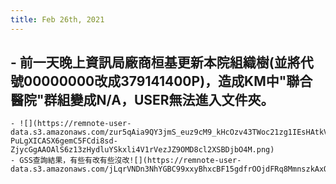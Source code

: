 ```yaml
---
title: Feb 26th, 2021
---
```


## - 前一天晚上資訊局廠商桓基更新本院組織樹(並將代號00000000改成379141400P)，造成KM中"聯合醫院"群組變成N/A，USER無法進入文件夾。
    - ![](https://remnote-user-data.s3.amazonaws.com/zur5qAia9QY3jmS_euz9cM9_kHcOzv43TWoc21zg1IEsHAtkV-PuLgXICASX6gemC5FCdi8sd-ZjycGgAAOAlS6z13zHydluYSkxli4V1rVezJZ9OMD8cl2XSBDjbO4M.png)
    - GSS查詢結果，有些有改有些沒改![](https://remnote-user-data.s3.amazonaws.com/jLqrVNDn3NhYGBC99xxyBhxcBF15gdfrOOjdFRq8MmnszkAxO6m9LmwjKrizmWCDAavPbBw1xjnxXBZ8oPMQOsfgx8NrYzRpkbHR2aVD0z5AExiG2YMk0lGTtehx1elf.png)
